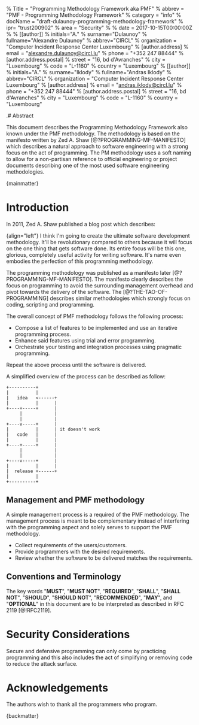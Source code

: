 % Title = "Programming Methodology Framework aka PMF"
% abbrev = "PMF - Programming Methodology Framework"
% category = "info"
% docName = "draft-dulaunoy-programming-methodology-framework"
% ipr= "trust200902"
% area = "Security"
%
% date = 2017-10-15T00:00:00Z
%
% [[author]]
% initials="A."
% surname="Dulaunoy"
% fullname="Alexandre Dulaunoy"
% abbrev="CIRCL"
% organization = "Computer Incident Response Center Luxembourg"
%  [author.address]
%  email = "alexandre.dulaunoy@circl.lu"
%  phone = "+352 247 88444"
%   [author.address.postal]
%   street = "16, bd d'Avranches"
%   city = "Luxembourg"
%   code = "L-1160"
%   country = "Luxembourg"
% [[author]]
% initials="A."
% surname="Iklody"
% fullname="Andras Iklody"
% abbrev="CIRCL"
% organization = "Computer Incident Response Center Luxembourg"
%  [author.address]
%  email = "andras.iklody@circl.lu"
%  phone = "+352 247 88444"
%   [author.address.postal]
%   street = "16, bd d'Avranches"
%   city = "Luxembourg"
%   code = "L-1160"
%   country = "Luxembourg"

.# Abstract

This document describes the Programming Methodology Framework also known under the PMF methodology. The methodology is based on the manifesto written by Zed A. Shaw [@?PROGRAMMING-MF-MANIFESTO] which
describes a natural approach to software engineering with a strong focus on the act of programming. The PM methodology uses a soft naming to allow for a non-partisan reference
to official engineering or project documents describing one of the most used software engineering methodologies.

{mainmatter}

# Introduction

In 2011, Zed A. Shaw published a blog post which describes:

{align="left"} I think I'm going to create the ultimate software development methodology. It'll be revolutionary compared to others because it will focus on the one thing that gets software done. Its entire focus will be this one, glorious, completely useful activity for writing software. It's name even embodies the perfection of this programming methodology.

The programming methodology was published as a manifesto later [@?PROGRAMMING-MF-MANIFESTO]. The manifesto clearly describes the focus on programming to avoid the surrounding management overhead and pivot towards the delivery of the software. The [@?THE-TAO-OF-PROGRAMMING] describes similar methodologies which strongly focus on coding, scripting and programming.

The overall concept of PMF methodology follows the following process:

- Compose a list of features to be implemented and use an iterative programming process.
- Enhance said features using trial and error programming.
- Orchestrate your testing and integration processes using pragmatic programming.

Repeat the above process until the software is delivered.

A simplified overview of the process can be described as follow:

~~~~~ ascii-art
+----------+
|          |
|   idea   <------+
|          |      |
+----+-----+      |
     |            |
     |            |
+----v-----+      |
|          |      | it doesn't work
|   code   |      |
|          |      |
+----+-----+      |
     |            |
     |            |
+----v-----+      |
|          |      |
|  release +------+
|          |
+----------+
~~~~~

## Management and PMF methodology

A simple management process is a required of the PMF methodology.
The management process is meant to be complementary instead of interfering with
the programming aspect and solely serves to support the PMF methodology.

- Collect requirements of the users/customers.
- Provide programmers with the desired requirements.
- Review whether the software to be delivered matches the requirements.

##  Conventions and Terminology

The key words "**MUST**", "**MUST NOT**", "**REQUIRED**", "**SHALL**", "**SHALL NOT**",
"**SHOULD**", "**SHOULD NOT**", "**RECOMMENDED**", "**MAY**", and "**OPTIONAL**" in this
document are to be interpreted as described in RFC 2119 [@!RFC2119].

# Security Considerations

Secure and defensive programming can only come by practicing programming and this also
includes the act of simplifying or removing code to reduce the attack surface.

# Acknowledgements

The authors wish to thank all the programmers who program.

<reference anchor='PROGRAMMING-MF-MANIFESTO' target='http://programming-motherfucker.com'>
  <front>
   <title>Programming Motherfucker, do you speak it?</title>
   <author initials='' surname='Shaw' fullname='Zed A. Shaw'></author>
   <date></date>
  </front>
</reference>

<reference anchor='THE-TAO-OF-PROGRAMMING' target='http://www.mit.edu/~xela/tao.html'>
  <front>
   <title>The Tao of Programming</title>
   <author initials='' surname='James' fullname='Geoffrey James'></author>
   <date></date>
  </front>
</reference>

{backmatter}

